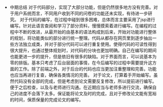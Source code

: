 - 中期总结
对于代码部分，实现了大部分功能，但是仍然很多地方没有完善。对于用户系统而言，不同用户收到不同的问卷的功能还未实现，有待进一步研究。
对于代码的编写，在过程中碰到很多困难，总体而言主要采用了jsp进行编写。针对此语言查阅和学习了部分资料，慢慢摸索着进行编写。在编程的过程中不断的改进，从最开始的由基本的语法构成到后来，开始对功能进行整体的规划，将功能类似的部分进行统一整理。代码从都存在网页里到逐步抽出一些方法独立成类，并对于部分代码可以进行重复使用。使得代码的可读性得到很大提升，也通过整体规划时，对代码的分块也更加明确。自己在编写的期间也能更进一步的提升，但是依旧有很多的缺陷。对于界面而言，可以说基本为零的排版。基本只考虑了后台层面的事情，在今后编写的过程中需要提升这方面的工作。除了前端之外，对于后台的代码也应当更加注重整理和完善。功能也应当再进行复查，确保各类情况的完善。
对于论文，打算着手开始编写。虽然代码没有全部的完成，但是考虑到论文需要反复修改，所以提前进行编写。便于之后检查，以及与老师进行沟通。在近期应当与老师多进行交流，确保自己的进度不会落下太多。保证能将论文及时的完成，且对于修改论文能有宽裕的时间，保质保量的完成论文的编写。